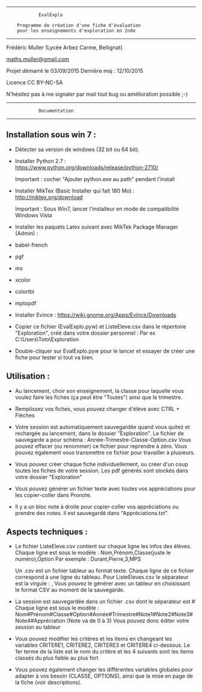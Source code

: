  ----------------------------------------------------------------------
				EvalExplo

 		Programme de création d'une fiche d'évaluation 
 		pour les enseignements d'exploration en 2nde

-----------------------------------------------------------------------

 Frédéric Muller (Lycée Arbez Carme, Bellignat)

 maths.muller@gmail.com

 Projet démarré le 03/09/2015
 Dernière maj : 12/10/2015

 Licence CC BY-NC-SA

 N'hésitez pas à me signaler par mail tout bug ou amélioration possible ;-)

-----------------------------------------------------------------------
				Documentation
-----------------------------------------------------------------------

 Installation sous win 7 :
 -------------------------
 - Détecter sa version de windows (32 bit ou 64 bit).

 - Installer Python 2.7 :
		https://www.python.org/downloads/release/python-2710/

	Important : cocher "Ajouter python.exe au path" pendant l'install

 - Installer MikTex (Basic Installer qui fait 180 Mo) :
		http://miktex.org/download

	Important : Sous Win7, lancer l'installeur en mode de compatibilité Windows Vista

 - Installer les paquets Latex suivant avec MikTek Package Manager (Admin) :
 
  - babel-french
  - pgf
  - ms
  - xcolor
  - colortbl
  - mptopdf

 - Installer Evince :
		https://wiki.gnome.org/Apps/Evince/Downloads

 - Copier ce fichier (EvalExplo.pyw) et ListeEleve.csv dans le 
	répertoire "Exploration", créé dans votre dossier personnel :
		Par ex C:\\Users\Toto\Exploration

 - Double-cliquer sur EvalExplo.pyw pour le lancer et essayer de créer
	une fiche pour tester si tout va bien.

 Utilisation :
 -------------
 - Au lancement, choir son enseignement, la classe pour laquelle vous
 	voulez faire les fiches (ça peut être "Toutes") ainsi que le trimestre.

 - Remplissez vos fiches, vous pouvez changer d'élève avec CTRL + Flèches

 - Votre session est automatiquement sauvegardée quand vous quitez
	et rechargée au lancement, dans le dossier "Exploration".
	Le fichier de sauvegarde a pour schéma :
			Année-Trimestre-Classe-Option.csv
	Vous pouvez effacer (ou renommer) ce fichier pour reprendre à zéro.
	Vous pouvez également vous transmettre ce fichier pour travailler à plusieurs.

 - Vous pouvez créer chaque fiche individuellement, ou créer d'un coup 
	toutes les fiches de votre session. Les pdf générés sont stockés
	dans votre dossier "Exploration"

 - Vous pouvez générer un fichier texte avec toutes vos appréciations
	pour les copier-coller dans Pronote.

 - Il y a un bloc note à droite pour copier-coller vos appréciations ou
	prendre des notes. Il est sauvegardé dans "Appréciations.txt".

 Aspects techniques :
 --------------------
 - Le fichier ListeEleve.csv contient sur chaque ligne les infos des 
	élèves. Chaque ligne est sous le modèle :
		Nom,Prénom,Classe(juste le numéro),Option
	Par exemple :
		Durant,Pierre,3,MPS

	Un .csv est un fichier tableur au format texte. Chaque ligne de ce
	fichier correspond à une ligne du tableau. 
	Pour ListeEleves.csv le séparateur est la virgule : ,
	Vous pouvez le générer avec un tableur en choisissant le format CSV
	au moment de la sauvegarde.

 - La session est sauvegardée dans un fichier .csv dont le séparateur est #
	Chaque ligne est sous le modèle :
		Nom#Prénom#Classe#Option#Année#Trimestre#Note1#Note2#Note3#Note4#Appréciation
	(Note va de 0 à 3)
	Vous pouvez donc éditer votre session au tableur

 - Vous pouvez modifier les critères et les items en changeant les variables 
	CRITERE1, CRITERE2, CRITERE3 et CRITERE4 ci-dessous.
	Le 1er terme de la liste est le nom du critère et les 4 suivants 
	sont les items classés du plus faible au plus fort

 - Vous pouvez également changer les différentes variables globales 
	pour adapter à vos besoin (CLASSE, OPTIONS), ainsi que la mise en
	page de la fiche (voir descriptions).

